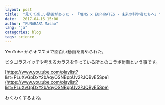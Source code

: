 ```yaml
---
layout: post
title:  "見てて楽しい動画があった - 「NIMS x EUPHRATES - 未来の科学者たちへ」"
date:   2017-04-16 15:00
author: "FUNABARA Masao"
lang: "ja"
categories: blog
tags: science
---
```


YouTube からオススメで面白い動画を薦められた。

ピタゴラスイッチや考えるカラスを作っている所とのコラボ動画という事です。

[https://www.youtube.com/playlist?list=PLuXvGpDxY2bAqyOSNBppUv2RJQByE5Spe](https://www.youtube.com/playlist?list=PLuXvGpDxY2bAqyOSNBppUv2RJQByE5Spe)

わくわくするよね。
